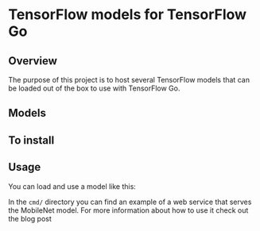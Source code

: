 # TensorFlow models for TensorFlow Go

## Overview
The purpose of this project is to host several TensorFlow models that can be loaded
out of the box to use with TensorFlow Go.

## Models


## To install

## Usage
You can load and use a model like this:


In the `cmd/` directory you can find an example of a web service that serves the MobileNet model.
For more information about how to use it check out the blog post